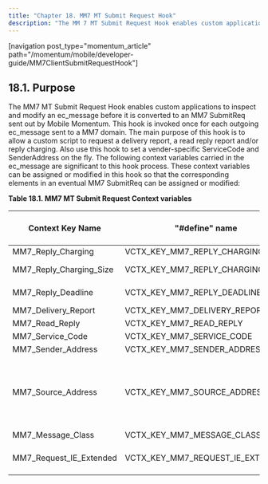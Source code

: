 ```yaml
---
title: "Chapter 18. MM7 MT Submit Request Hook"
description: "The MM 7 MT Submit Request Hook enables custom applications to inspect and modify an ec message before it is converted to an MM 7 Submit Req sent out by Mobile Momentum This hook is invoked once for each outgoing ec message sent to a MM 7 domain The main..."
---
```


[navigation post_type="momentum_article" path="/momentum/mobile/developer-guide/MM7ClientSubmitRequestHook"]

## <a name="MM7ClientSubmitRequestHook.purpose"></a> 18.1. Purpose

The MM7 MT Submit Request Hook enables custom applications to inspect and modify an ec_message before it is converted to an MM7 SubmitReq sent out by Mobile Momentum. This hook is invoked once for each outgoing ec_message sent to a MM7 domain. The main purpose of this hook is to allow a custom script to request a delivery report, a read reply report and/or reply charging. Also use this hook to set a vender-specific ServiceCode and SenderAddress on the fly. The following context variables carried in the ec_message are significant to this hook process. These context variables can be assigned or modified in this hook so that the corresponding elements in an eventual MM7 SubmitReq can be assigned or modified:

<a name="MM7_MT_Submit_Request_Context_variables"></a> 

**Table 18.1. MM7 MT Submit Request Context variables**

| Context Key Name | "#define" name | Description / Information Element in MM7 SubmitReq |
| --- | --- | --- |
| MM7_Reply_Charging | VCTX_KEY_MM7_REPLY_CHARGING | <ReplyCharging> |
| MM7_Reply_Charging_Size | VCTX_KEY_MM7_REPLY_CHARGING_SIZE | "replyChargingSize" attribute value in <ReplyCharging> |
| MM7_Reply_Deadline | VCTX_KEY_MM7_REPLY_DEADLINE | "replyDeadline" attribute value in <ReplyCharging> |
| MM7_Delivery_Report | VCTX_KEY_MM7_DELIVERY_REPORT | <DeliveryReport> |
| MM7_Read_Reply | VCTX_KEY_MM7_READ_REPLY | <ReadReply> |
| MM7_Service_Code | VCTX_KEY_MM7_SERVICE_CODE | <ServiceCode> |
| MM7_Sender_Address | VCTX_KEY_MM7_SENDER_ADDRESS | <SenderAddress> inside <SenderIdentification> |
| MM7_Source_Address | VCTX_KEY_MM7_SOURCE_ADDRESS | Used for logging purpose only. Defines the value for the source_address in the log.If not set, use the value of "MM7_Sender_Address". |
| MM7_Message_Class | VCTX_KEY_MM7_MESSAGE_CLASS | <MessageClass> |
| MM7_Request_IE_Extended | VCTX_KEY_MM7_REQUEST_IE_EXTENDED | XML tag and values for extra Information Elements |